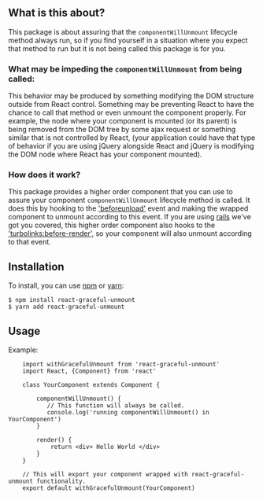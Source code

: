 ## What is this about?

This package is about assuring that the `componentWillUnmount` lifecycle method always run, 
so if you find yourself in a situation where you expect that method to run but it is not being called this package is for you.

### What may be impeding the `componentWillUnmount` from being called: 
This behavior may be produced by something modifying the DOM structure outside from React control. Something may be preventing React to have the chance to call that method or even unmount the component properly. 
For example, the node where your component is mounted (or its parent) is being removed from the DOM tree by some ajax request or something similar that is not controlled by React, 
(your application could have that type of behavior if you are using jQuery alongside React and jQuery is modifying the DOM node where React has your component mounted).

### How does it work?

This package provides a higher order component that you can use to assure your component `componentWillUnmount`  lifecycle method is called.
It does this by hooking to the ['beforeunload'](https://developer.mozilla.org/en-US/docs/Web/Events/beforeunload) event and making the wrapped
component to unmount according to this event. If you are using [rails](http://rubyonrails.org/) we've got you covered, this higher order component also
hooks to the ['turbolinks:before-render'](https://github.com/turbolinks/turbolinks#full-list-of-events), so your component will also unmount according to that event.

## Installation

To install, you can use [npm](https://npmjs.org/) or [yarn](https://yarnpkg.com):

    $ npm install react-graceful-unmount
    $ yarn add react-graceful-unmount

## Usage

Example:
```
    import withGracefulUnmount from 'react-graceful-unmount'
    import React, {Component} from 'react'
    
    class YourComponent extends Component {
        
        componentWillUnmount() {
           // This function will always be called.
           console.log('running componentWillUnmount() in YourComponent') 
        }
        
        render() {
            return <div> Hello World </div>
        }
    }
    
    // This will export your component wrapped with react-graceful-unmount functionality.
    export default withGracefulUnmount(YourComponent)

```
    
   
